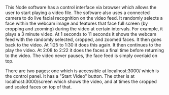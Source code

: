 This Node software has a control interface via browser which allows the user to start playing a video file. The software also uses a connected camera to do live facial recognition on the video feed. It randomly selects a face within the webcam image and features that face full screen (by cropping and zooming) during the video at certain intervals. For example, it plays a 3 minute video. At 1 seconds to 11 seconds it shows the webcam feed with the randomly selected, cropped, and zoomed faces. It then goes back to the video. At 1:25 to 1:30 it does this again. It then continues to the play the video. At 2:08 to 2:22 it does the faces a final time before returning to the video. The video never pauses, the face feed is simply overlaid on top.

There are two pages: one which is accessible at localhost:3000/ which is the control panel. It has a "Start Video" button. The other is at localhost:3000/screen which shows the video, and at times the cropped and scaled faces on top of that.